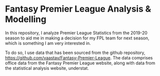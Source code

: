 # Fantasy Premier League Analysis & Modelling
In this repository, I analyze Premier League Statistics from the 2019-20 season to aid me in making a decision for my FPL team for next season, which is something I am very interested in. 


To do so, I use data that has been sourced from the github repository, https://github.com/vaastav/Fantasy-Premier-League. The data comprises office data from the Fantasy Premier League website, along with data from the statistical analysis website, understat.
